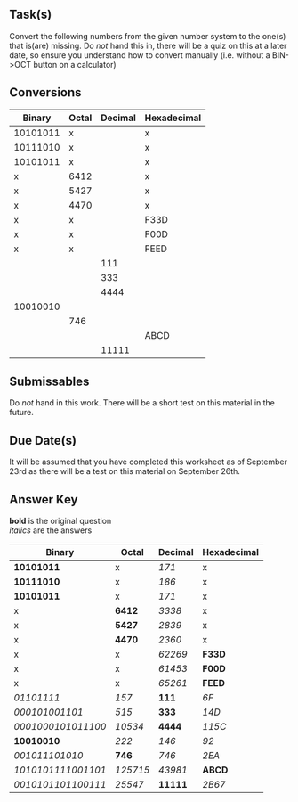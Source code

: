 Task(s)
-------
Convert the following numbers from the given number system to the one(s) that is(are) missing.
Do _not_ hand this in, there will be a quiz on this at a later date, so ensure you understand how to convert manually (i.e. without a BIN->OCT button on a calculator)

Conversions
------

|  Binary  | Octal | Decimal | Hexadecimal |
| -------- | ----- | ------- | ----------- |
| 10101011 |   x   |         |       x     |
| 10111010 |   x   |         |       x     |
| 10101011 |   x   |         |       x     |
|    x     | 6412  |         |       x     |
|    x     | 5427  |         |       x     |
|    x     | 4470  |         |       x     |
|    x     |   x   |         |     F33D    |
|    x     |   x   |         |     F00D    |
|    x     |   x   |         |     FEED    |
|          |       |  111    |             |
|          |       |  333    |             |
|          |       |  4444   |             |
| 10010010 |       |     	 |             |
|          |  746  |    	 |             |
|          |       |         |     ABCD    |
|          |       |  11111  |             |


Submissables
------------------
Do _not_ hand in this work.  There will be a short test on this material in the future.

Due Date(s)
------------------
It will be assumed that you have completed this worksheet as of September 23rd as there will be a test on this material on September 26th.


Answer Key 
----------
**bold** is the original question  
_italics_ are the answers

|  Binary           | Octal  | Decimal | Hexadecimal |
| ----------------- | ------ | ------- | ----------- |
|  **10101011**     |   x    |_171_    |       x     |
|  **10111010**     |   x    |_186_    |       x     |
|  **10101011**     |   x    |_171_    |       x     |
|    x              |**6412**|_3338_   |       x     |
|    x              |**5427**|_2839_   |       x     |
|    x              |**4470**|_2360_   |       x     |
|    x              |   x    |_62269_  |   **F33D**  |
|    x              |   x    |_61453_  |   **F00D**  |
|    x              |   x    |_65261_  |   **FEED**  |
|_01101111_         |_157_   | **111** |_6F_         |
|_000101001101_     |_515_   | **333** |_14D_        |
|_0001000101011100_ |_10534_ | **4444**|_115C_       |
|    **10010010**   |_222_   |_146_    |_92_         |
|_001011101010_     | **746**|_746_    |_2EA_        |
|_1010101111001101_ |_125715_|_43981_  |   **ABCD**  |
|_0010101101100111_ |_25547_ |**11111**|_2B67_       |
